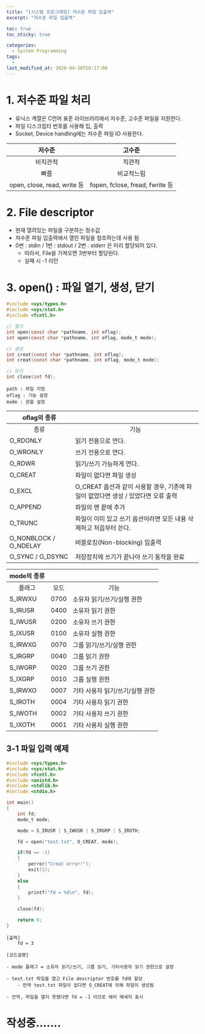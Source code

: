 ```yaml
---
title: "[시스템 프로그래밍] 저수준 파일 입출력"
excerpt: "저수준 파일 입출력"

toc: true
toc_sticky: true

categories:
  - System Programming
tags:
  - 
last_modified_at: 2020-04-20T20:17:00
---
```


# 1. 저수준 파일 처리

- 유닉스 계열은 C언어 표준 라이브러리에서 저수준, 고수준 파일을 지원한다.
- 파일 디스크립터 번호를 사용해 입, 출력
- Socket, Device handling에는 저수준 파일 IO 사용한다.

|저수준|고수준|
|:-:|:-:|
|비직관적|직관적|
|빠름|비교적느림|
|open, close, read, write 등 | fopen, fclose, fread, fwrite 등|



# 2. File descriptor

- 현재 열려있는 파일을 구분하는 정수값
- 저수준 파일 입출력에서 열린 파일을 참조하는데 사용 됨
- 0번 : stdin / 1번 : stdout / 2번 : stderr 은 미리 할당되어 있다.
    - 따라서, File을 가져오면 3번부터 할당된다.
    - 실패 시 -1 리턴



# 3. open() : 파일 열기, 생성, 닫기

```c
#include <sys/types.h>
#include <sys/stat.h>
#include <fcntl.h>

// 열기
int open(const char *pathname, int oflag);
int open(const char *pathname, int oflag, mode_t mode);

// 생성
int creat(const char *pathname, int oflag);
int creat(const char *pathname, int oflag, mode_t mode);

// 닫기
int close(int fd);
```
    path : 파일 지정
    oflag : 기능 설정
    mode : 권할 설정

|<center>oflag의 종류</center>||
|:-|:-|
|<center>종류|<center>기능|
|O_RDONLY|읽기 전용으로 연다.|
|O_WRONLY|쓰기 전용으로 연다.|
|O_RDWR|읽기/쓰기 가능하게 연다.|
|O_CREAT|파일이 없다면 파일 생성|
|O_EXCL|O_CREAT 옵션과 같이 사용할 경우, 기존에 파일이 없었다면 생성 / 있었다면 오류 출력|
|O_APPEND|파일의 맨 끝에 추가|
|O_TRUNC|파일이 이미 있고 쓰기 옵션이라면 모든 내용 삭제하고 처음부터 쓴다.|
|O_NONBLOCK / O_NDELAY|비블로킹(Non-blocking) 입출력|
|O_SYNC / O_DSYNC|저장장치에 쓰기가 끝나아 쓰기 동작을 완료|

|<center>mode의 종류|||
|:-|:-|:-|
|<center>플래그|<center>모드|<center>기능|
|S_IRWXU|0700|소유자 읽기/쓰기/실행 권한|
|S_IRUSR|0400|소유자 읽기 권한|
|S_IWUSR|0200|소유자 쓰기 권한|
|S_IXUSR|0100|소유자 실행 권한|
|S_IRWXG|0070|그룹 읽기/쓰기/실행 권한|
|S_IRGRP|0040|그룹 읽기 권한|
|S_IWGRP|0020|그룹 쓰기 권한|
|S_IXGRP|0010|그룹 실행 권한|
|S_IRWXO|0007|기타 사용자 읽기/쓰기/실행 권한|
|S_IROTH|0004|기타 사용자 읽기 권한|
|S_IWOTH|0002|기타 사용자 쓰기 권한|
|S_IXOTH|0001|기타 사용자 실행 권한|

## 3-1 파일 입력 예제

```c
#include <sys/types.h>
#include <sys/stat.h>
#include <fcntl.h>
#include <unistd.h>
#include <stdlib.h>
#include <stdio.h>

int main()
{
    int fd;
    mode_t mode;

    mode = S_IRUSR | S_IWUSR | S_IRGRP | S_IROTH;

    fd = open("test.txt", O_CREAT, mode);

    if(fd == -1)
    {
        perror("Creat error!");
        exit(1);
    }
    else
    {
        printf("fd = %d\n", fd);
    }

    close(fd);

    return 0;
}
```
    [출력]
        fd = 3

    [코드설명]
    
    - mode 플래그 = 소유자 읽기/쓰기, 그룹 읽기, 기타사용자 읽기 권한으로 설정
    
    - test.txt 파일을 열고 File descriptor 번호를 fd에 할당
        - 만약 test.txt 파일이 없다면 O_CREAT에 의해 파일이 생성됨
    
    - 만약, 파일을 열지 못했다면 fd = -1 이므로 에러 메세지 표시


# 작성중.......